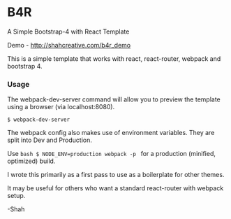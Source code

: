 # B4R
A Simple Bootstrap-4 with React Template

Demo - http://shahcreative.com/b4r_demo

This is a simple template that works with react, react-router, webpack and bootstrap 4. 

### Usage

The webpack-dev-server command will allow you to preview the template using a browser (via localhost:8080).

```
$ webpack-dev-server
```

The webpack config also makes use of environment variables. They are split into Dev and Production.


Use ```bash $ NODE_ENV=production webpack -p ``` for a production (minified, optimized) build.


I wrote this primarily as a first pass to use as a boilerplate for other themes. 

It may be useful for others who want a standard react-router with webpack setup.

-Shah
